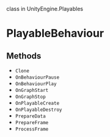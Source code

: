 class in UnityEngine.Playables
# PlayableBehaviour

## Methods
- `Clone`
- `OnBehaviourPause`
- `OnBehaviourPlay`
- `OnGraphStart`
- `OnGraphStop`
- `OnPlayableCreate`
- `OnPlayableDestroy`
- `PrepareData`
- `PrepareFrame`
- `ProcessFrame`
